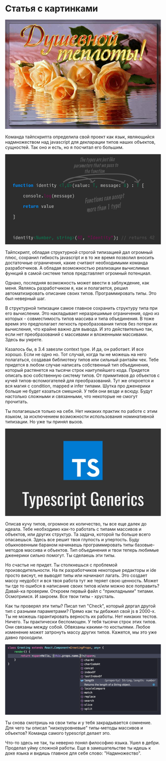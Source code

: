 # Статья с картинками
![img](./cong.jpg)

Команда тайпскрипта определила свой проект как язык, являющийся надмножеством над javascript для декларации типов наших объектов, сущностей. Так оно и есть, но я посчитал его большим.

![img](./1_v68QEnkC4qbsdcLOrBj47g.png)

Тайпскрипт, обладая структурной строгой типизацией дал огромный плюс, сохранил гибкость javascript и в то же время позволил вносить достаточные ограничения, какие считают необходимыми команда разработчиков.
А обладая возможностью реализации вычислимых функций в самой системе типов представляет огромный потенциал.

Однако, последняя возможность может ввести в заблуждение, как меня. Являясь разработчиком я, как и полагается, решил автоматизировать описание своих типов. Программировать типы.
Это был неверный шаг.

В структурной типизации самое главное сохранить структуру типа при его вычислении. Это накладывает неразрешимые ограничения, одно из которых - совместимость типов массива и типа объединения.
В тоже время это предполагает легкость преобразования типов без потери их вычисления, что крайне важно для вывода.
И  это действительно так, если нет преобразований с массивами и вложенными массивами. Здесь вы умрете.

Казалось бы, в 3.4 завезли context type. И да, он работает. И все хорошо. Если не одно но. Тот случай, когда ты не можешь на него полагаться, создавая библиотеку типов или сильный рантайм чек.
Тебе придется в любом случае написать собственный тип объединения, который растянется на тысячи строк наитупейшего кода.
Придется описать всю собственную систему типов. От примитивов до объектов с кучей типов-вспомогателей для преобразований.
Тут же откроется и вся магия с condition, mapped и infer типами. Шутка про дженерики больше не будет казаться смешной. У тебя они везде и всюду.
Будут настолько сложными и связанными, что некоторые не смогут прочитать.

Ты полагаешься только на себя. Нет никаких практик по работе с этим языком, за исключением возможности использования номинативной типизации.
Но уже ты принял вызов.

![img](./maxresdefault.jpg)

Описав кучу типов, огромное их количество, ты все еще далек до идеала. Тебе необходимо как-то работать с типами массивов и объектов, или других структур.
Та задача, которой ты больше всего опасаешься. Здесь все решит твоя глупость и упертость. Буду обыкновенным бараном начинаешь программировать типы базовые-методов массива и объектов.
Тип объединения и твои теперь любимые дженерики сильно помогут. Ты сделаешь эти типы.


Но счастье не придет. Ты столкнешься с проблемой производительности. На пк разработчиков некоторые редакторы и ide просто виснут, не выводят типы или начинают лагать. Это создает массу неудобст и вся твоя работа тут же теряет свою ценность.
Может ты где то ошибся в написание своих типов и/или можно все поправить?
Давай-ка проверим. Откроем первый файл с "прикладными" типами. Осмотримся. И закроем. Все твои типы - хрусталь.

Как ты проверял эти типы? Писал тип "Check", который дергал другой тип с разными параметрами? Прямо как ты дебажил свой js в 2000-х.
Ты не можешь гарантировать верность их работы. Нет никаких тестов. Ничего. Ты практически беспомощен. У тебя тысячи строк этих типов. Они связаны между собой. Обвязаны какими-то костылями. Любое изменение может затронуть массу других типов.
Кажется, мы это уже давно проходили.


![img](./typescript_generic_parameter_defaults_react-2x.rfxyz2u6bf.imm.png)

Ты снова смотришь на свои типы и у тебя закрадывается сомнение. Для чего ты описал "низкоуровневые" типы-методы массивов и объектов?
Команда самого typescript делает это.

Что-то здесь не так, ты неверно понял философию языка. Ушел в дебри. Проделал уйму сложной работы.
Еще в замешательстве ты идешь к доке языка и видишь главное для себя слово: "Надмножество".
